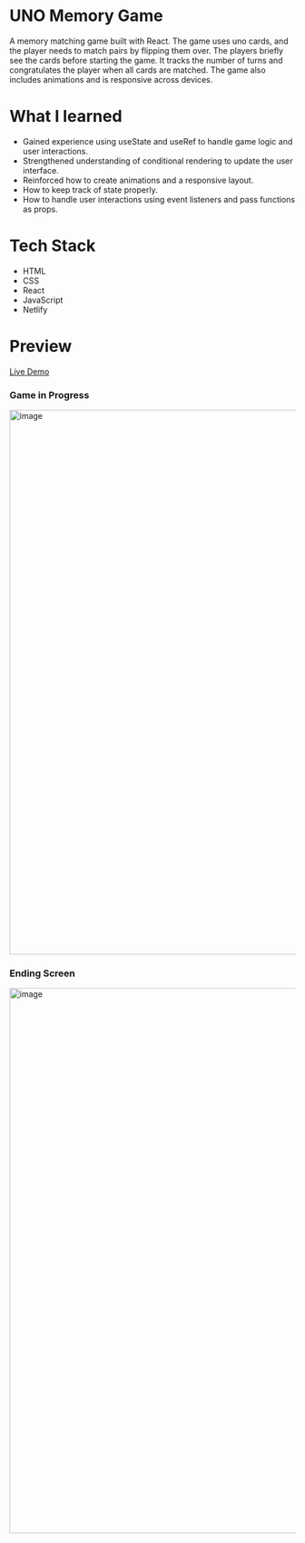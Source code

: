 # UNO Memory Game
A memory matching game built with React. The game uses uno cards, and the player needs to match pairs by flipping them over. The players briefly see the cards before starting the game. It tracks the number of turns and congratulates the player when all cards are matched. The game also includes animations and is responsive across devices.

# What I learned

* Gained experience using useState and useRef to handle game logic and user interactions.
* Strengthened understanding of conditional rendering to update the user interface.
* Reinforced how to create animations and a responsive layout.
* How to keep track of state properly.
* How to handle user interactions using event listeners and pass functions as props.

# Tech Stack

* HTML
* CSS
* React
* JavaScript
* Netlify

# Preview

[Live Demo](https://uno-memory-game-jo.netlify.app/)

### Game in Progress
<img width="959" alt="image" src="https://github.com/user-attachments/assets/8b6be952-436d-4356-8458-83ecd87d3e7e" />

### Ending Screen
<img width="960" alt="image" src="https://github.com/user-attachments/assets/7728cf4d-784a-423e-8d93-d54bce2d3610" />
